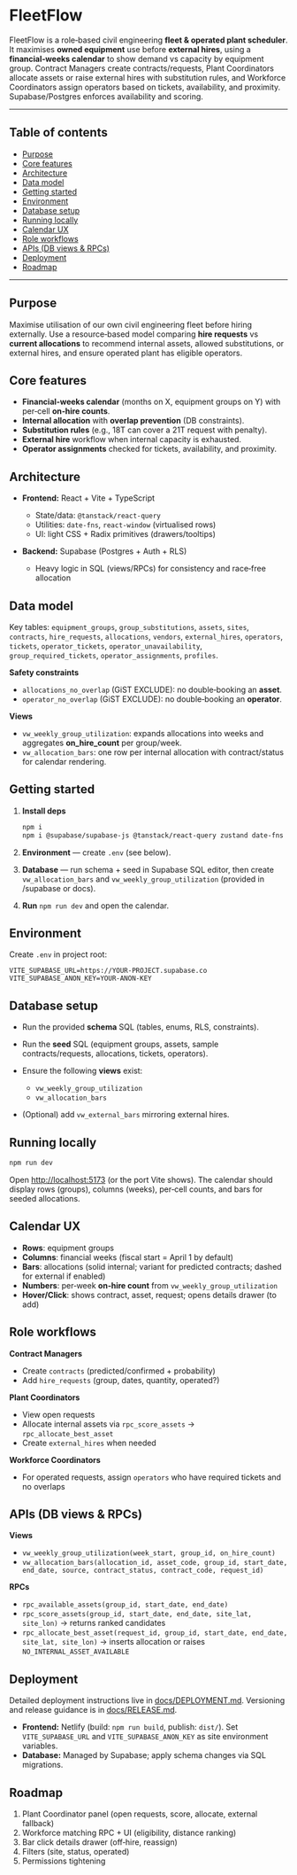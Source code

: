 # FleetFlow

FleetFlow is a role‑based civil engineering **fleet & operated plant scheduler**. It maximises **owned equipment** use before **external hires**, using a **financial‑weeks calendar** to show demand vs capacity by equipment group. Contract Managers create contracts/requests, Plant Coordinators allocate assets or raise external hires with substitution rules, and Workforce Coordinators assign operators based on tickets, availability, and proximity. Supabase/Postgres enforces availability and scoring.

---

## Table of contents

* [Purpose](#purpose)
* [Core features](#core-features)
* [Architecture](#architecture)
* [Data model](#data-model)
* [Getting started](#getting-started)
* [Environment](#environment)
* [Database setup](#database-setup)
* [Running locally](#running-locally)
* [Calendar UX](#calendar-ux)
* [Role workflows](#role-workflows)
* [APIs (DB views & RPCs)](#apis-db-views--rpcs)
* [Deployment](#deployment)
* [Roadmap](#roadmap)

---

## Purpose

Maximise utilisation of our own civil engineering fleet before hiring externally. Use a resource‑based model comparing **hire requests** vs **current allocations** to recommend internal assets, allowed substitutions, or external hires, and ensure operated plant has eligible operators.

## Core features

* **Financial‑weeks calendar** (months on X, equipment groups on Y) with per‑cell **on‑hire counts**.
* **Internal allocation** with **overlap prevention** (DB constraints).
* **Substitution rules** (e.g., 18T can cover a 21T request with penalty).
* **External hire** workflow when internal capacity is exhausted.
* **Operator assignments** checked for tickets, availability, and proximity.

## Architecture

* **Frontend:** React + Vite + TypeScript

  * State/data: `@tanstack/react-query`
  * Utilities: `date-fns`, `react-window` (virtualised rows)
  * UI: light CSS + Radix primitives (drawers/tooltips)
* **Backend:** Supabase (Postgres + Auth + RLS)

  * Heavy logic in SQL (views/RPCs) for consistency and race‑free allocation

## Data model

Key tables: `equipment_groups`, `group_substitutions`, `assets`, `sites`, `contracts`, `hire_requests`, `allocations`, `vendors`, `external_hires`, `operators`, `tickets`, `operator_tickets`, `operator_unavailability`, `group_required_tickets`, `operator_assignments`, `profiles`.

**Safety constraints**

* `allocations_no_overlap` (GiST EXCLUDE): no double‑booking an **asset**.
* `operator_no_overlap` (GiST EXCLUDE): no double‑booking an **operator**.

**Views**

* `vw_weekly_group_utilization`: expands allocations into weeks and aggregates **on\_hire\_count** per group/week.
* `vw_allocation_bars`: one row per internal allocation with contract/status for calendar rendering.

## Getting started

1. **Install deps**

   ```bash
   npm i
   npm i @supabase/supabase-js @tanstack/react-query zustand date-fns react-window @radix-ui/react-tooltip @radix-ui/react-dialog
   ```
2. **Environment** — create `.env` (see below).
3. **Database** — run schema + seed in Supabase SQL editor, then create `vw_allocation_bars` and `vw_weekly_group_utilization` (provided in /supabase or docs).
4. **Run** `npm run dev` and open the calendar.

## Environment

Create `.env` in project root:

```env
VITE_SUPABASE_URL=https://YOUR-PROJECT.supabase.co
VITE_SUPABASE_ANON_KEY=YOUR-ANON-KEY
```

## Database setup

* Run the provided **schema** SQL (tables, enums, RLS, constraints).
* Run the **seed** SQL (equipment groups, assets, sample contracts/requests, allocations, tickets, operators).
* Ensure the following **views** exist:

  * `vw_weekly_group_utilization`
  * `vw_allocation_bars`
* (Optional) add `vw_external_bars` mirroring external hires.

## Running locally

```bash
npm run dev
```

Open [http://localhost:5173](http://localhost:5173) (or the port Vite shows). The calendar should display rows (groups), columns (weeks), per‑cell counts, and bars for seeded allocations.

## Calendar UX

* **Rows**: equipment groups
* **Columns**: financial weeks (fiscal start = April 1 by default)
* **Bars**: allocations (solid internal; variant for predicted contracts; dashed for external if enabled)
* **Numbers**: per‑week **on‑hire count** from `vw_weekly_group_utilization`
* **Hover/Click**: shows contract, asset, request; opens details drawer (to add)

## Role workflows

**Contract Managers**

* Create `contracts` (predicted/confirmed + probability)
* Add `hire_requests` (group, dates, quantity, operated?)

**Plant Coordinators**

* View open requests
* Allocate internal assets via `rpc_score_assets` → `rpc_allocate_best_asset`
* Create `external_hires` when needed

**Workforce Coordinators**

* For operated requests, assign `operators` who have required tickets and no overlaps

## APIs (DB views & RPCs)

**Views**

* `vw_weekly_group_utilization(week_start, group_id, on_hire_count)`
* `vw_allocation_bars(allocation_id, asset_code, group_id, start_date, end_date, source, contract_status, contract_code, request_id)`

**RPCs**

* `rpc_available_assets(group_id, start_date, end_date)`
* `rpc_score_assets(group_id, start_date, end_date, site_lat, site_lon)` → returns ranked candidates
* `rpc_allocate_best_asset(request_id, group_id, start_date, end_date, site_lat, site_lon)` → inserts allocation or raises `NO_INTERNAL_ASSET_AVAILABLE`

## Deployment

Detailed deployment instructions live in [docs/DEPLOYMENT.md](docs/DEPLOYMENT.md). Versioning and release guidance is in [docs/RELEASE.md](docs/RELEASE.md).

* **Frontend:** Netlify (build: `npm run build`, publish: `dist/`). Set `VITE_SUPABASE_URL` and `VITE_SUPABASE_ANON_KEY` as site environment variables.
* **Database:** Managed by Supabase; apply schema changes via SQL migrations.

## Roadmap

1. Plant Coordinator panel (open requests, score, allocate, external fallback)
2. Workforce matching RPC + UI (eligibility, distance ranking)
3. Bar click details drawer (off‑hire, reassign)
4. Filters (site, status, operated)
5. Permissions tightening
